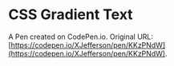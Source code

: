 # CSS Gradient Text

A Pen created on CodePen.io. Original URL: [https://codepen.io/XJefferson/pen/KKzPNdW](https://codepen.io/XJefferson/pen/KKzPNdW).


